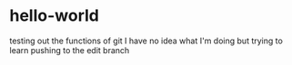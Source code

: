 # hello-world
testing out the functions of git
I have no idea what I'm doing but trying to learn
pushing to the edit branch